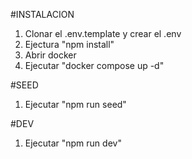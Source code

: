 #INSTALACION
1. Clonar el .env.template y crear el .env
2. Ejectura "npm install"
2. Abrir docker
3. Ejecutar "docker compose up -d"

#SEED
1. Ejecutar "npm run seed"

#DEV
1. Ejecutar "npm run dev"